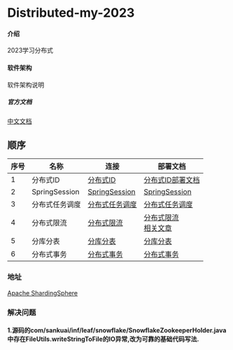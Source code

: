 # Distributed-my-2023

#### 介绍

2023学习分布式

#### 软件架构

软件架构说明

##### 官方文档

[中文文档](https://github.com/Meituan-Dianping/Leaf/blob/feature/spring-boot-starter/README_CN.md)

## 顺序

| 序号 | 名称            | 连接                                     | 部署文档                                                                              |
|----|---------------|----------------------------------------|-----------------------------------------------------------------------------------|
| 1  | 分布式ID         | [分布式ID](./distributed-id-master)       | [分布式ID部署文档](./distributed-id-master/ID_README.md)                                 |
| 2  | SpringSession | [SpringSession](./distributed-session) | [SpringSession](./distributed-session/SESSION_README.md)                          |
| 3  | 分布式任务调度       | [分布式任务调度](./distributed-job)           | [分布式任务调度](./distributed-job/JOB_README.md)                                        |
| 4  | 分布式限流         | [分布式限流](./distributed-limiter)         | [分布式限流](./distributed-limiter/LIMIT_README.md)<br>[相关文章](./doc/ApacheBench的安装.md) |
| 5  | 分库分表          | [分库分表](./distributed-sharding)         | [分库分表](./distributed-sharding/SHARDING_READ.md)                                   |
| 6  | 分布式事务         | [分布式事务](./distributed-seata)           | [分布式事务](./distributed-seata/SEATEA_README.md)                                     |

### 地址

[Apache ShardingSphere](https://shardingsphere.apache.org/)

### 解决问题

#### 1.源码的com/sankuai/inf/leaf/snowflake/SnowflakeZookeeperHolder.java中存在FileUtils.writeStringToFile的IO异常,改为可靠的基础代码写法.
